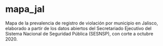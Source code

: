 # mapa_jal
Mapa de la prevalencia de registro de violación por municipio en Jalisco, elaborado a partir de los datos abiertos del Secretariado Ejecutivo del Sistema Nacional de Seguridad Pública (SESNSP), con corte a octubre 2020.
